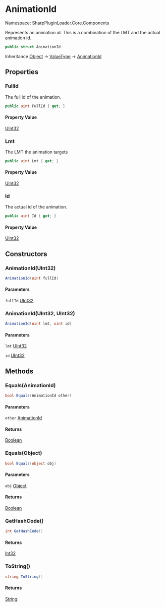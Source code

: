 # AnimationId

Namespace: SharpPluginLoader.Core.Components

Represents an animation id. This is a combination of the LMT and the actual animation id.

```csharp
public struct AnimationId
```

Inheritance [Object](https://docs.microsoft.com/en-us/dotnet/api/System.Object) → [ValueType](https://docs.microsoft.com/en-us/dotnet/api/System.ValueType) → [AnimationId](./SharpPluginLoader.Core.Components.AnimationId.md)

## Properties

### **FullId**

The full id of the animation.

```csharp
public uint FullId { get; }
```

#### Property Value

[UInt32](https://docs.microsoft.com/en-us/dotnet/api/System.UInt32)<br>

### **Lmt**

The LMT the animation targets

```csharp
public uint Lmt { get; }
```

#### Property Value

[UInt32](https://docs.microsoft.com/en-us/dotnet/api/System.UInt32)<br>

### **Id**

The actual id of the animation.

```csharp
public uint Id { get; }
```

#### Property Value

[UInt32](https://docs.microsoft.com/en-us/dotnet/api/System.UInt32)<br>

## Constructors

### **AnimationId(UInt32)**

```csharp
AnimationId(uint fullId)
```

#### Parameters

`fullId` [UInt32](https://docs.microsoft.com/en-us/dotnet/api/System.UInt32)<br>

### **AnimationId(UInt32, UInt32)**

```csharp
AnimationId(uint lmt, uint id)
```

#### Parameters

`lmt` [UInt32](https://docs.microsoft.com/en-us/dotnet/api/System.UInt32)<br>

`id` [UInt32](https://docs.microsoft.com/en-us/dotnet/api/System.UInt32)<br>

## Methods

### **Equals(AnimationId)**

```csharp
bool Equals(AnimationId other)
```

#### Parameters

`other` [AnimationId](./SharpPluginLoader.Core.Components.AnimationId.md)<br>

#### Returns

[Boolean](https://docs.microsoft.com/en-us/dotnet/api/System.Boolean)<br>

### **Equals(Object)**

```csharp
bool Equals(object obj)
```

#### Parameters

`obj` [Object](https://docs.microsoft.com/en-us/dotnet/api/System.Object)<br>

#### Returns

[Boolean](https://docs.microsoft.com/en-us/dotnet/api/System.Boolean)<br>

### **GetHashCode()**

```csharp
int GetHashCode()
```

#### Returns

[Int32](https://docs.microsoft.com/en-us/dotnet/api/System.Int32)<br>

### **ToString()**

```csharp
string ToString()
```

#### Returns

[String](https://docs.microsoft.com/en-us/dotnet/api/System.String)<br>
